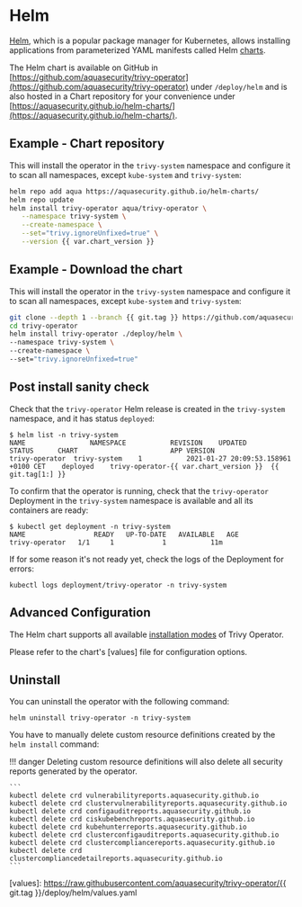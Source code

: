 # Helm

[Helm], which is a popular package manager for Kubernetes, allows installing applications from parameterized
YAML manifests called Helm [charts].

The Helm chart is available on GitHub in [https://github.com/aquasecurity/trivy-operator](https://github.com/aquasecurity/trivy-operator) under `/deploy/helm` and is also hosted in a Chart repository for your convenience under [https://aquasecurity.github.io/helm-charts/](https://aquasecurity.github.io/helm-charts/).

## Example - Chart repository

This will install the operator in the `trivy-system` namespace and configure it to scan all namespaces, except `kube-system` and `trivy-system`:

```bash
helm repo add aqua https://aquasecurity.github.io/helm-charts/
helm repo update
helm install trivy-operator aqua/trivy-operator \
   --namespace trivy-system \
   --create-namespace \
   --set="trivy.ignoreUnfixed=true" \
   --version {{ var.chart_version }}
```

## Example - Download the chart

This will install the operator in the `trivy-system` namespace and configure it to scan all namespaces, except `kube-system` and `trivy-system`:

```bash
git clone --depth 1 --branch {{ git.tag }} https://github.com/aquasecurity/trivy-operator.git
cd trivy-operator
helm install trivy-operator ./deploy/helm \
--namespace trivy-system \
--create-namespace \
--set="trivy.ignoreUnfixed=true"
```

## Post install sanity check

Check that the `trivy-operator` Helm release is created in the `trivy-system` namespace, and it has status `deployed`:

```console
$ helm list -n trivy-system
NAME              	NAMESPACE         	REVISION	UPDATED                             	STATUS  	CHART                   	APP VERSION
trivy-operator	trivy-system	1       	2021-01-27 20:09:53.158961 +0100 CET	deployed	trivy-operator-{{ var.chart_version }}	{{ git.tag[1:] }}
```

To confirm that the operator is running, check that the `trivy-operator` Deployment in the `trivy-system`
namespace is available and all its containers are ready:

```console
$ kubectl get deployment -n trivy-system
NAME                 READY   UP-TO-DATE   AVAILABLE   AGE
trivy-operator   1/1     1            1           11m
```

If for some reason it's not ready yet, check the logs of the Deployment for errors:

```
kubectl logs deployment/trivy-operator -n trivy-system
```

## Advanced Configuration

The Helm chart supports all available [installation modes](./../configuration.md#install-modes) of Trivy Operator. 

Please refer to the chart's [values] file for configuration options.

## Uninstall

You can uninstall the operator with the following command:

```
helm uninstall trivy-operator -n trivy-system
```

You have to manually delete custom resource definitions created by the `helm install` command:

!!! danger
    Deleting custom resource definitions will also delete all security reports generated by the operator.

    ```
    kubectl delete crd vulnerabilityreports.aquasecurity.github.io
    kubectl delete crd clustervulnerabilityreports.aquasecurity.github.io
    kubectl delete crd configauditreports.aquasecurity.github.io
    kubectl delete crd ciskubebenchreports.aquasecurity.github.io
    kubectl delete crd kubehunterreports.aquasecurity.github.io
    kubectl delete crd clusterconfigauditreports.aquasecurity.github.io
    kubectl delete crd clustercompliancereports.aquasecurity.github.io
    kubectl delete crd clustercompliancedetailreports.aquasecurity.github.io
    ```

[Helm]: https://helm.sh/
[charts]: https://helm.sh/docs/topics/charts/
[values]: https://raw.githubusercontent.com/aquasecurity/trivy-operator/{{ git.tag }}/deploy/helm/values.yaml
